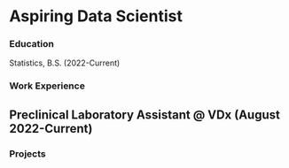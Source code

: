 # Aspiring Data Scientist

### Education
Statistics, B.S. (2022-Current) 

### Work Experience 
Preclinical Laboratory Assistant @ VDx (August 2022-Current)
- 

### Projects
